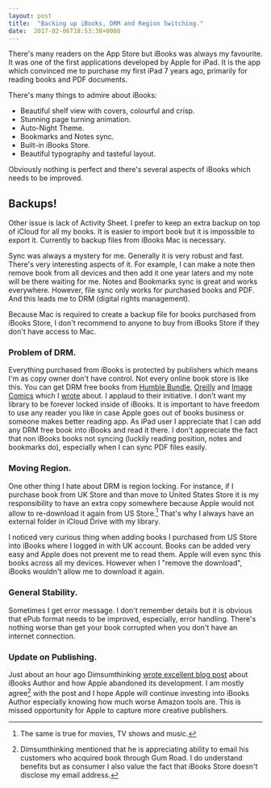 ```yaml
---
layout: post
title:  "Backing up iBooks, DRM and Region Switching."
date:  2017-02-06T18:53:38+0000
---
```


There's many readers on the App Store but iBooks was always my favourite. It was one of the first applications developed by Apple for iPad. It is the app which convinced me to purchase my first iPad 7 years ago, primarily for reading books and PDF documents.

There's many things to admire about iBooks:

* Beautiful shelf view with covers, colourful and crisp. 
* Stunning page turning animation.
* Auto-Night Theme.
* Bookmarks and Notes sync. 
* Built-in iBooks Store. 
* Beautiful typography and tasteful layout.

Obviously nothing is perfect and there's several aspects of iBooks which needs to be improved.

## Backups!

Other issue is lack of Activity Sheet. I prefer to keep an extra backup on top of iCloud for all my books. It is easier to import book but it is impossible to export it. Currently to backup files from iBooks Mac is necessary.

Sync was always a mystery for me. Generally it is very robust and fast. There's very interesting aspects of it. For example, I can make a note then remove book from all  devices and then add it one year laters and my note will be there waiting for me. Notes and Bookmarks sync is great and works everywhere. However, file sync only works for purchased books and PDF. And this leads me to DRM (digital rights management).

Because Mac is required to create a backup file for books purchased from iBooks Store, I don't recommend to anyone to buy from iBooks Store if they don't have access to Mac. 

### Problem of DRM.

Everything purchased from iBooks is protected by publishers which means I'm as copy owner don't have control. Not every online book store is like this. You can get DRM free books from [Humble Bundle](https://www.humblebundle.com/books/hacks-book-bundle), [Oreilly](http://shop.oreilly.com/) and [Image Comics](https://imagecomics.com/) which I [wrote](
/2013/07/17/image-comics-will-have-drm-free-comics/) about. I applaud to their initiative. I don't want my library to be forever locked inside of iBooks. It is important to have freedom to use any reader you like in case Apple goes out of books business or someone makes better reading app. As iPad user I appreciate that I can add any DRM free book into iBooks and read it there. I don't appreciate the fact that non iBooks books not syncing (luckily reading position, notes and bookmarks do), especially when I can sync PDF files easily.

### Moving Region.

One other thing I hate about DRM is region locking. For instance, if I purchase book from UK Store and than move to United States Store it is my responsibility to have an extra copy somewhere because Apple would not allow to re-download it again from US Store.[^1] That's why I always have an external folder in iCloud Drive with my library.

I noticed very curious thing when adding books I purchased from US Store into iBooks where I logged in with UK account. Books can be added very easy and Apple does not prevent me to read them. Apple will even sync this books across all my devices. However when I "remove the download", iBooks wouldn't allow me to download it again.

### General Stability.

Sometimes I get error message. I don't remember details but it is obvious that ePub format needs to be improved, especially, error handling. There's nothing worse than get your book corrupted when you don't have an internet connection.

### Update on Publishing.

Just about an hour ago Dimsumthinking [wrote excellent blog post](http://dimsumthinking.com/Blog/2017/02/07-IWishAppleLovedBooks.html) about iBooks Author and how Apple abandoned its development. I am mostly agree[^2] with the post and I hope Apple will continue investing into iBooks Author especially knowing how much worse Amazon tools are. This is missed opportunity for Apple to capture more creative publishers.

[^1]: The same is true for movies, TV shows and music.
[^2]: Dimsumthinking mentioned that he is appreciating ability to email his customers who acquired book through Gum Road. I do understand benefits but as consumer I also value the fact that iBooks Store doesn't disclose my email address.